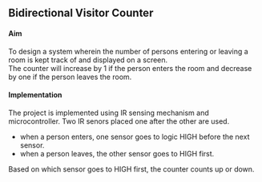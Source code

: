 ## Bidirectional Visitor Counter
#### Aim 
To design a system wherein the number of persons entering or leaving a room is kept track of and displayed on a screen.   
The counter will increase by 1 if the person enters the room and decrease by one if the person leaves the room.   
#### Implementation
The project is implemented using IR sensing mechanism and microcontroller. Two IR senors placed one after the other are used.
- when a person enters, one sensor goes to logic HIGH before the next sensor.
- when a person leaves, the other sensor goes to HIGH first.    

Based on which sensor goes to HIGH first, the counter counts up or down.
